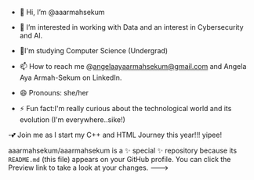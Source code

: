 - 👋 Hi, I’m @aaarmahsekum
- 👀 I’m interested in working with Data and an interest in Cybersecurity and AI.
- 🌱I'm studying Computer Science (Undergrad)

- 📫 How to reach me @angelaayaarmahsekum@gmail.com and Angela Aya Armah-Sekum on LinkedIn.
- 😄 Pronouns: she/her
- ⚡ Fun fact:I'm really curious about the technological world and its evolution (I'm everywhere..sike!)

-💕 Join me as I start my C++ and HTML Journey this year!!! yipee!


aaarmahsekum/aaarmahsekum is a ✨ special ✨ repository because its `README.md` (this file) appears on your GitHub profile.
You can click the Preview link to take a look at your changes.
--->
